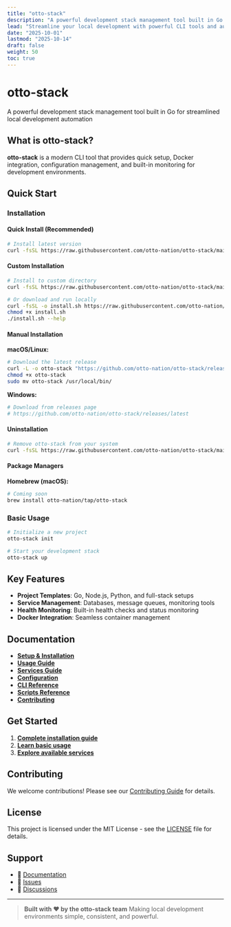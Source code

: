 ```yaml
---
title: "otto-stack"
description: "A powerful development stack management tool built in Go for streamlined local development automation"
lead: "Streamline your local development with powerful CLI tools and automated service management"
date: "2025-10-01"
lastmod: "2025-10-14"
draft: false
weight: 50
toc: true
---
```


# otto-stack

A powerful development stack management tool built in Go for streamlined local development automation

## What is otto-stack?

**otto-stack** is a modern CLI tool that provides quick setup, Docker integration, configuration management, and built-in monitoring for development environments.

## Quick Start

### Installation

#### Quick Install (Recommended)

```bash
# Install latest version
curl -fsSL https://raw.githubusercontent.com/otto-nation/otto-stack/main/scripts/install.sh | bash
```

#### Custom Installation

```bash
# Install to custom directory
curl -fsSL https://raw.githubusercontent.com/otto-nation/otto-stack/main/scripts/install.sh | bash -s -- --dir ~/.local/bin

# Or download and run locally
curl -fsSL -o install.sh https://raw.githubusercontent.com/otto-nation/otto-stack/main/scripts/install.sh
chmod +x install.sh
./install.sh --help
```

#### Manual Installation

**macOS/Linux:**

```bash
# Download the latest release
curl -L -o otto-stack "https://github.com/otto-nation/otto-stack/releases/latest/download/otto-stack-$(uname -s | tr '[:upper:]' '[:lower:]')-$(uname -m)"
chmod +x otto-stack
sudo mv otto-stack /usr/local/bin/
```

**Windows:**

```powershell
# Download from releases page
# https://github.com/otto-nation/otto-stack/releases/latest
```

#### Uninstallation

```bash
# Remove otto-stack from your system
curl -fsSL https://raw.githubusercontent.com/otto-nation/otto-stack/main/scripts/uninstall.sh | bash
```

#### Package Managers

**Homebrew (macOS):**

```bash
# Coming soon
brew install otto-nation/tap/otto-stack
```

### Basic Usage

```bash
# Initialize a new project
otto-stack init

# Start your development stack
otto-stack up
```

## Key Features

- **Project Templates**: Go, Node.js, Python, and full-stack setups
- **Service Management**: Databases, message queues, monitoring tools
- **Health Monitoring**: Built-in health checks and status monitoring
- **Docker Integration**: Seamless container management

## Documentation

- **[Setup & Installation](setup.md)**
- **[Usage Guide](usage.md)**
- **[Services Guide](services.md)**
- **[Configuration](configuration.md)**
- **[CLI Reference](reference.md)**
- **[Scripts Reference](scripts.md)**
- **[Contributing](contributing.md)**

## Get Started

1. **[Complete installation guide](setup.md)**
2. **[Learn basic usage](usage.md)**
3. **[Explore available services](services.md)**

## Contributing

We welcome contributions! Please see our [Contributing Guide](contributing.md) for details.

## License

This project is licensed under the MIT License - see the [LICENSE](https://github.com/otto-nation/otto-stack/blob/main/LICENSE) file for details.

## Support

- 📖 [Documentation](/)
- 🐛 [Issues](https://github.com/otto-nation/otto-stack/issues)
- 💬 [Discussions](https://github.com/otto-nation/otto-stack/discussions)

---

> **Built with ❤️ by the otto-stack team**
> Making local development environments simple, consistent, and powerful.

